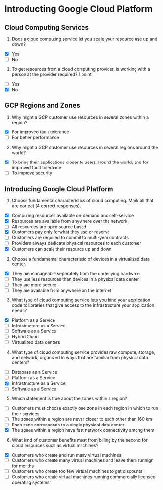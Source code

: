 # Introducting Google Cloud Platform

## Cloud Computing Services

1. Does a cloud computing service let you scale your resource use up and down?

- [X] Yes
- [ ] No

1. To get resources from a cloud computing provider, is working with a person at the provider required?
1 point

- [ ] Yes
- [X] No

## GCP Regions and Zones

1. Why might a GCP customer use resources in several zones within a region?

- [X] For improved fault tolerance
- [ ] For better performance

2. Why might a GCP customer use resources in several regions around the world?

- [X] To bring their applications closer to users around the world, and for improved fault tolerance
- [ ] To improve security

## Introducing Google Cloud Platform

1. Choose fundamental characteristics of cloud computing. Mark all that are correct (4 correct responses).

- [X] Computing resources available on-demand and self-service
- [X] Resources are available from anywhere over the network
- [ ] All resources are open source based
- [X] Customers pay only forwhat they use or reserve
- [ ] Customers are required to commit to multi-year contracts
- [ ] Providers always dedicate physical resources to each customer
- [X] Customers can scale their resource up and down

2. Choose a fundamental characteristic of devices in a virtualized data center.

- [X] They are manageable separately from the underlying hardware
- [ ] They use less resources than devices in a physical data center
- [ ] They are more secure
- [ ] They are available from anywhere on the internet

3. What type of cloud computing service lets you bind your application code to libraries that give access to the infrastructure your application needs?

- [X] Platform as a Service
- [ ] Infrastructure as a Service
- [ ] Software as a Service
- [ ] Hybrid Cloud
- [ ] Virtualized data centers

4. What type of cloud computing service provides raw compute, storage, and network, organized in ways that are familiar from physical data centers?

- [ ] Database as a Service
- [ ] Platform as a Service
- [X] Infrastructure as a Service
- [ ] Software as a Service

5. Which statement is true about the zones within a region?

- [ ] Customers must choose exactly one zone in each region in which to run their services
- [ ] The zones within a region are never closer to each other than 160 km
- [ ] Each zone corresponds to a single physical data center
- [X] The zones within a region have fast network connectivity among them

6. What kind of customer benefits most from billing by the second for cloud resources such as virtual machines?

- [X] Customers who create and run many virtual machines
- [ ] Customers who create many virtual machines and leave them runnign for months
- [ ] Customers who create too few virtual machines to get discounts
- [ ] Customers who create virtual machines running commercially licensed operating systems
